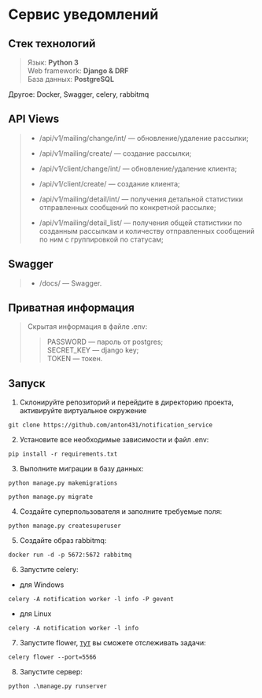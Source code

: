 # Сервис уведомлений


## Стек технологий

>Язык: __Python 3__<br>
Web framework: __Django & DRF__<br>
База данных: __PostgreSQL__<br>

Другое: Docker, Swagger, celery, rabbitmq

## API Views

> - <p>/api/v1/mailing/change/int/ — обновление/удаление рассылки;<br>
> - <p>/api/v1/mailing/create/ — создание рассылки;<br>
> - <p>/api/v1/client/change/int/ — обновление/удаление клиента;<br>
> - <p>/api/v1/client/create/ — создание клиента;<br>
> - <p>/api/v1/mailing/detail/int/ — получения детальной статистики отправленных сообщений по конкретной рассылке;<br>
> - <p>/api/v1/mailing/detail_list/ — получения общей статистики по созданным рассылкам и количеству отправленных сообщений по ним с группировкой по статусам;<br>
## Swagger
> - <p>/docs/ — Swagger.<br></p>

## Приватная информация

>Скрытая информация в файле .env:<br>
>>PASSWORD — пароль от postgres;<br>
SECRET_KEY — django key;<br>
TOKEN — токен.<br>

## Запуск
1. Склонируйте репозиторий и перейдите в директорию проекта, активируйте виртуальное окружение
```
git clone https://github.com/anton431/notification_service
```
2. Установите все необходимые зависимости  и файл .env:
```
pip install -r requirements.txt
```
3. Выполните миграции в базу данных:
```
python manage.py makemigrations
```
```
python manage.py migrate
```
4. Создайте суперпользователя и заполните требуемые поля:
```
python manage.py createsuperuser
```
5. Создайте образ rabbitmq:
```
docker run -d -p 5672:5672 rabbitmq
```
6. Запустите celery: <br>
- для Windows
```
celery -A notification worker -l info -P gevent
```
- для Linux
```
celery -A notification worker -l info
```
7. Запустите flower, <a href=http://localhost:5566/>тут</a> вы сможете отслеживать задачи:
```
celery flower --port=5566
```
8. Запустите сервер:
```
python .\manage.py runserver 
```
